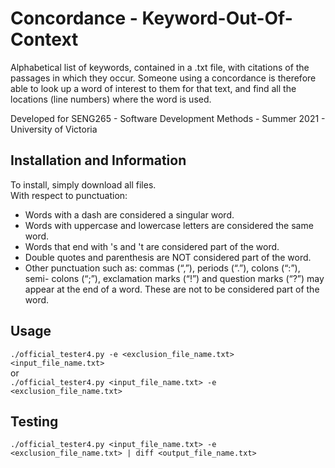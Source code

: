 # Concordance - Keyword-Out-Of-Context
Alphabetical list of keywords, contained in a .txt file, with citations of the passages in which they occur. Someone using a concordance is therefore able to look up a 
word of interest to them for that text, and find all the locations (line numbers) where the word is used. 

Developed for SENG265 - Software Development Methods - Summer 2021 - University of Victoria

## Installation and Information
To install, simply download all files.\
With respect to punctuation:
<ul>
  <li>Words with a dash are considered a singular word.</li>
  <li>Words with uppercase and lowercase letters are considered the same word.</li>
  <li>Words that end with 's and 't are considered part of the word.</li>
  <li>Double quotes and parenthesis are NOT considered part of the word.</li>
  <li>Other punctuation such as: commas (“,”), periods (“.”), colons (“:”), semi-
  colons (“;”), exclamation marks (“!”) and question marks (“?”) may appear at 
  the end of a word. These are not to be considered part of the word.</li>
</ul>

## Usage
```./official_tester4.py -e <exclusion_file_name.txt> <input_file_name.txt>```\
or\
```./official_tester4.py <input_file_name.txt> -e <exclusion_file_name.txt>```

## Testing
```./official_tester4.py <input_file_name.txt> -e <exclusion_file_name.txt> | diff <output_file_name.txt>```
